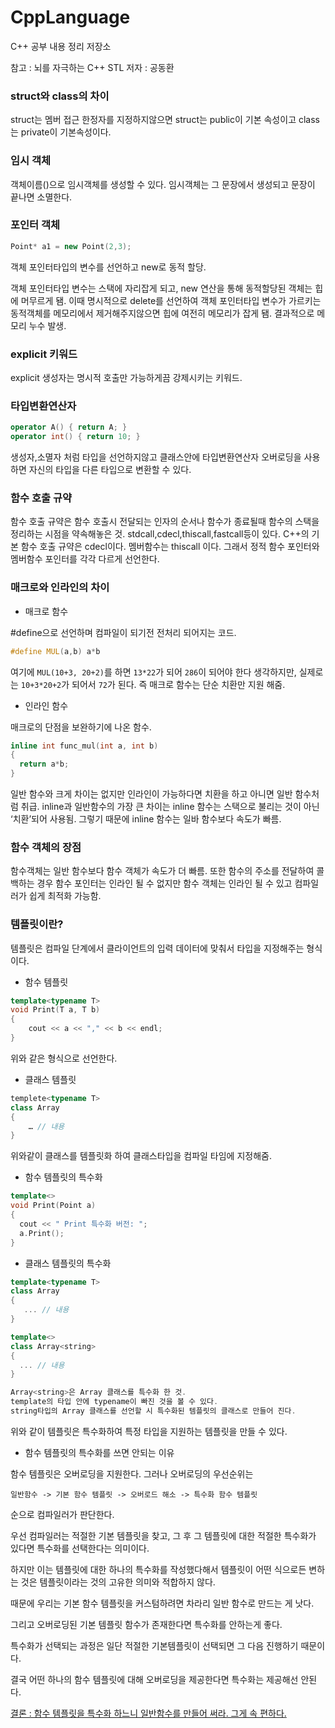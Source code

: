 # CppLanguage
C++ 공부 내용 정리 저장소

참고 : 뇌를 자극하는 C++ STL 저자 : 공동환

### struct와 class의 차이

struct는 멤버 접근 한정자를 지정하지않으면 struct는 public이 기본 속성이고 class는 private이 기본속성이다.

### 임시 객체

객체이름()으로 임시객체를 생성할 수 있다.
임시객체는 그 문장에서 생성되고 문장이 끝나면 소멸한다.

### 포인터 객체

```C++
Point* a1 = new Point(2,3); 
```

객체 포인터타입의 변수를 선언하고 new로 동적 할당.

객체 포인터타입 변수는 스택에 자리잡게 되고, new 연산을 통해 동적할당된 객체는 힙에 머무르게 됌.
이때 명시적으로 delete를 선언하여 객체 포인터타입 변수가 가르키는 동적객체를 메모리에서 제거해주지않으면 힙에 여전히 메모리가 잡게 됌. 
결과적으로 메모리 누수 발생.

### explicit 키워드

explicit 생성자는 명시적 호출만 가능하게끔 강제시키는 키워드.

### 타입변환연산자

```C++
operator A() { return A; }
operator int() { return 10; }
```

생성자,소멸자 처럼 타입을 선언하지않고
클래스안에 타입변환연산자 오버로딩을 사용하면 자신의 타입을 다른 타입으로 변환할 수 있다.

### 함수 호출 규약

함수 호출 규약은 함수 호출시 전달되는 인자의 순서나 함수가 종료될때 함수의 스택을 정리하는 시점을 약속해놓은 것. 
stdcall,cdecl,thiscall,fastcall등이 있다.
C++의 기본 함수 호출 규약은 cdecl이다.
멤버함수는 thiscall 이다. 그래서 정적 함수 포인터와 멤버함수 포인터를 각각 다르게 선언한다.

### 매크로와 인라인의 차이

- 매크로 함수 

#define으로 선언하며 컴파일이 되기전 전처리 되어지는 코드.

```C++
#define MUL(a,b) a*b
```

여기에 ```MUL(10+3, 20+2)```를 하면 ```13*22```가 되어 ```286```이 되어야 한다 생각하지만, 
실제로는 ```10+3*20+2```가 되어서 ```72```가 된다.
즉 매크로 함수는 단순 치환만 지원 해줌.

- 인라인 함수

매크로의 단점을 보완하기에 나온 함수. 

```C++
inline int func_mul(int a, int b)
{ 
  return a*b; 
} 
```

일반 함수와 크게 차이는 없지만  인라인이 가능하다면 치환을 하고 아니면 일반 함수처럼 취급. 
inline과 일반함수의 가장 큰 차이는 inline 함수는 스택으로 불리는 것이 아닌 ‘치환’되어 사용됨.
그렇기 때문에 inline 함수는 일바 함수보다 속도가 빠름.

### 함수 객체의 장점

함수객체는 일반 함수보다 함수 객체가 속도가 더 빠름. 
또한 함수의 주소를 전달하여 콜백하는 경우 함수 포인터는 인라인 될 수 없지만
함수 객체는 인라인 될 수 있고 컴파일러가 쉽게 최적화 가능함.


### 템플릿이란?

템플릿은 컴파일 단계에서 클라이언트의 입력 데이터에 맞춰서 타입을 지정해주는 형식이다.

- 함수 템플릿

```C++
template<typename T>
void Print(T a, T b)
{
	cout << a << "," << b << endl;
}
```

위와 같은 형식으로 선언한다.

- 클래스 템플릿

```C++
templete<typename T>
class Array
{
	… // 내용
}
```

위와같이 클래스를 템플릿화 하여 클래스타입을 컴파일 타임에 지정해줌.

- 함수 템플릿의 특수화

```C++
template<>
void Print(Point a)
{
  cout << " Print 특수화 버전: ";
  a.Print();
}
```

- 클래스 템플릿의 특수화

```C++
template<typename T>
class Array
{
   ... // 내용
}

template<>
class Array<string>
{
  ... // 내용
}

Array<string>은 Array 클래스를 특수화 한 것.
template의 타입 안에 typename이 빠진 것을 볼 수 있다.
string타입의 Array 클래스를 선언할 시 특수화된 템플릿의 클래스로 만들어 진다.
```

위와 같이 템플릿은 특수화하여 특정 타입을 지원하는 템플릿을 만들 수 있다. 


- 함수 템플릿의 특수화를 쓰면 안되는 이유

함수 템플릿은 오버로딩을 지원한다. 그러나 오버로딩의 우선순위는 

```
일반함수 -> 기본 함수 템플릿 -> 오버로드 해소 -> 특수화 함수 템플릿 
```

순으로 컴파일러가 판단한다. 

우선 컴파일러는 적절한 기본 템플릿을 찾고, 그 후 그 템플릿에 대한 적절한 특수화가 있다면 특수화를 선택한다는 의미이다. 

하지만 이는 템플릿에 대한 하나의 특수화를 작성했다해서 템플릿이 어떤 식으로든 변하는 것은 템플릿이라는 것의 고유한 의미와 적합하지 않다. 

때문에 우리는 기본 함수 템플릿을 커스텀하려면 차라리 일반 함수로 만드는 게 낫다.

그리고 오버로딩된 기본 템플릿 함수가 존재한다면 특수화를 안하는게 좋다.

특수화가 선택되는 과정은 일단 적절한 기본템플릿이 선택되면 그 다음 진행하기 때문이다.

결국 어떤 하나의 함수 템플릿에 대해 오버로딩을 제공한다면 특수화는 제공해선 안된다.

<u> 결론 : 함수 템플릿을 특수화 하느니 일반함수를 만들어 써라. 그게 속 편하다. <u>
